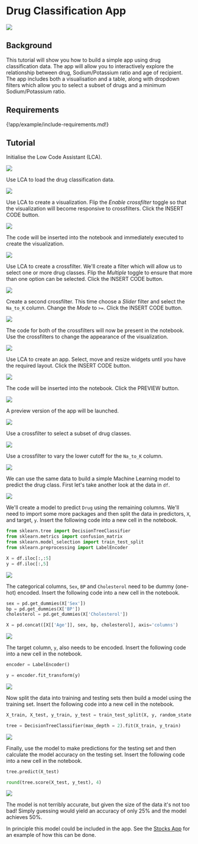 # Drug Classification App

<img class="screenshot" src="../../../screenshots/drug-classification.gif">

## Background

This tutorial will show you how to build a simple app using drug classification data. The app will allow you to interactively explore the relationship between drug, Sodium/Potassium ratio and age of recipient. The app includes both a visualisation and a table, along with dropdown filters which allow you to select a subset of drugs and a minimum Sodium/Potassium ratio.

## Requirements

{!app/example/include-requirements.md!}

## Tutorial

Initialise the Low Code Assistant (LCA).

<img class="screenshot" src="../../../screenshots/app-example-drug-classification-initialise.png">

Use LCA to load the drug classification data.

<img class="screenshot" src="../../../screenshots/app-example-drug-classification-load-data.png">

Use LCA to create a visualization. Flip the _Enable crossfilter_ toggle so that the visualization will become responsive to crossfilters. Click the <span class="blue-button">INSERT CODE</span> button.

<img class="screenshot" src="../../../screenshots/app-example-drug-classification-create-visualization.png">

The code will be inserted into the notebook and immediately executed to create the visualization.

<img class="screenshot" src="../../../screenshots/app-example-drug-classification-visualization-inserted.png">

Use LCA to create a crossfilter. We'll create a filter which will allow us to select one or more drug classes. Flip the _Multiple_ toggle to ensure that more than one option can be selected. Click the <span class="blue-button">INSERT CODE</span> button.

<img class="screenshot" src="../../../screenshots/app-example-drug-classification-create-crossfilter-drug.png">

Create a second crossfilter. This time choose a _Slider_ filter and select the `Na_to_K` column. Change the _Mode_ to `>=`. Click the <span class="blue-button">INSERT CODE</span> button.

<img class="screenshot" src="../../../screenshots/app-example-drug-classification-create-crossfilter-slider.png">

The code for both of the crossfilters will now be present in the notebook. Use the crossfilters to change the appearance of the visualization.

<img class="screenshot" src="../../../screenshots/app-example-drug-classification-crossfilter-inserted.png">

Use LCA to create an app. Select, move and resize widgets until you have the required layout. Click the <span class="blue-button">INSERT CODE</span> button.

<img class="screenshot" src="../../../screenshots/app-example-drug-classification-create-app.png">

The code will be inserted into the notebook. Click the <span class="blue-button">PREVIEW</span> button.

<img class="screenshot" src="../../../screenshots/app-example-drug-classification-app-inserted.png">

A preview version of the app will be launched.

<img class="screenshot" src="../../../screenshots/app-example-drug-classification-app-preview-default.png">

Use a crossfilter to select a subset of drug classes.

<img class="screenshot" src="../../../screenshots/app-example-drug-classification-app-preview-class.png">

Use a crossfilter to vary the lower cutoff for the `Na_to_K` column.

<img class="screenshot" src="../../../screenshots/app-example-drug-classification-app-preview-slider.png">

We can use the same data to build a simple Machine Learning model to predict the drug class. First let's take another look at the data in `df`.

<img class="screenshot" src="../../../screenshots/app-example-drug-classification-data-reminder.png">

We'll create a model to predict `Drug` using the remaining columns. We'll need to import some more packages and then split the data in predictors, `X`, and target, `y`. Insert the following code into a new cell in the notebook.

```python
from sklearn.tree import DecisionTreeClassifier
from sklearn.metrics import confusion_matrix
from sklearn.model_selection import train_test_split
from sklearn.preprocessing import LabelEncoder

X = df.iloc[:,:5]
y = df.iloc[:,5]
```

<img class="screenshot" src="../../../screenshots/app-example-drug-classification-sklearn.png">

The categorical columns, `Sex`, `BP` and `Cholesterol` need to be dummy (one-hot) encoded. Insert the following code into a new cell in the notebook.

```python
sex = pd.get_dummies(X['Sex'])
bp = pd.get_dummies(X['BP'])
cholesterol = pd.get_dummies(X['Cholesterol'])

X = pd.concat([X[['Age']], sex, bp, cholesterol], axis='columns')
```

<img class="screenshot" src="../../../screenshots/app-example-drug-classification-dummy-encoding.png">

The target column, `y`, also needs to be encoded. Insert the following code into a new cell in the notebook.

```python
encoder = LabelEncoder()

y = encoder.fit_transform(y)
```

<img class="screenshot" src="../../../screenshots/app-example-drug-classification-dummy-target.png">

Now split the data into training and testing sets then build a model using the training set. Insert the following code into a new cell in the notebook.

```python
X_train, X_test, y_train, y_test = train_test_split(X, y, random_state = 0)

tree = DecisionTreeClassifier(max_depth = 2).fit(X_train, y_train)
```

<img class="screenshot" src="../../../screenshots/app-example-drug-classification-model-train.png">

Finally, use the model to make predictions for the testing set and then calculate the model accuracy on the testing set. Insert the following code into a new cell in the notebook.

```python
tree.predict(X_test)

round(tree.score(X_test, y_test), 4)
```

<img class="screenshot" src="../../../screenshots/app-example-drug-classification-model-test.png">

The model is not terribly accurate, but given the size of the data it's not too bad! Simply guessing would yield an accuracy of only 25% and the model achieves 50%.

In principle this model could be included in the app. See the [Stocks App](../stock) for an example of how this can be done.